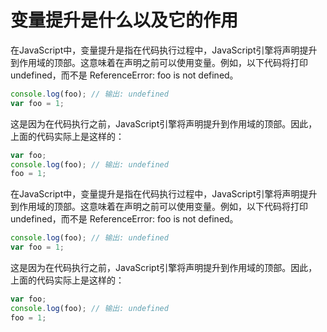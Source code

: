 # 变量提升是什么以及它的作用

在JavaScript中，变量提升是指在代码执行过程中，JavaScript引擎将声明提升到作用域的顶部。这意味着在声明之前可以使用变量。例如，以下代码将打印 undefined，而不是 ReferenceError: foo is not defined。
```js
console.log(foo); // 输出: undefined
var foo = 1;
```
这是因为在代码执行之前，JavaScript引擎将声明提升到作用域的顶部。因此，上面的代码实际上是这样的：
```js
var foo;
console.log(foo); // 输出: undefined
foo = 1;
```
在JavaScript中，变量提升是指在代码执行过程中，JavaScript引擎将声明提升到作用域的顶部。这意味着在声明之前可以使用变量。例如，以下代码将打印 undefined，而不是 ReferenceError: foo is not defined。
```js
console.log(foo); // 输出: undefined
var foo = 1;
```
这是因为在代码执行之前，JavaScript引擎将声明提升到作用域的顶部。因此，上面的代码实际上是这样的：
```js
var foo;
console.log(foo); // 输出: undefined
foo = 1;
```


